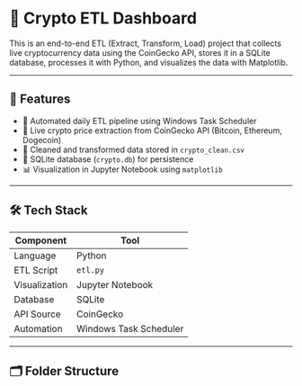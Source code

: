 # 🚀 Crypto ETL Dashboard

This is an end-to-end ETL (Extract, Transform, Load) project that collects live cryptocurrency data using the CoinGecko API, stores it in a SQLite database, processes it with Python, and visualizes the data with Matplotlib.

---

## 📌 Features

- 🔄 Automated daily ETL pipeline using Windows Task Scheduler
- 📡 Live crypto price extraction from CoinGecko API (Bitcoin, Ethereum, Dogecoin)
- 🧹 Cleaned and transformed data stored in `crypto_clean.csv`
- 💾 SQLite database (`crypto.db`) for persistence
- 📊 Visualization in Jupyter Notebook using `matplotlib`

---

## 🛠️ Tech Stack

| Component    | Tool              |
|--------------|-------------------|
| Language     | Python            |
| ETL Script   | `etl.py`          |
| Visualization | Jupyter Notebook |
| Database     | SQLite            |
| API Source   | CoinGecko         |
| Automation   | Windows Task Scheduler |

---

## 🗂️ Folder Structure

